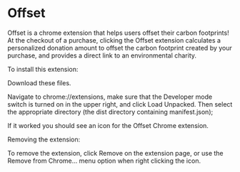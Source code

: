 # Offset

Offset is a chrome extension that helps users offset their carbon footprints!
At the checkout of a purchase, clicking the Offset extension calculates a personalized donation amount to offset the carbon footprint created by your purchase, and provides a direct link to an environmental charity.

To install this extension:

Download these files.

Navigate to chrome://extensions, make sure that the Developer mode switch is turned on in the upper right, and click Load Unpacked. Then select the appropriate directory (the dist directory containing manifest.json);

If it worked you should see an icon for the Offset Chrome extension.

Removing the extension:

To remove the extension, click Remove on the extension page, or use the Remove from Chrome... menu option when right clicking the icon.
